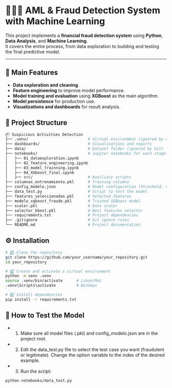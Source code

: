 # 🕵️‍♂️💼 AML & Fraud Detection System with Machine Learning

This project implements a **financial fraud detection system** using **Python**, **Data Analysis**, and **Machine Learning**.  
It covers the entire process, from data exploration to building and testing the final predictive model.

---

## 📌 Main Features
- **Data exploration and cleaning**.
- **Feature engineering** to improve model performance.
- **Model training and evaluation** using **XGBoost** as the main algorithm.
- **Model persistence** for production use.
- **Visualizations and dashboards** for result analysis.



## 📂 Project Structure

```bash
📦 Suspicious Activities Detection
├── .venv/                          # Virtual environment (ignored by Git)
├── dashboards/                     # Visualizations and reports
├── data/                           # Dataset folder (ignored by Git)
├── notebooks/                      # Jupyter notebooks for each stage
│   ├── 01_dataexploration.ipynb
│   ├── 02_feature_engineering.ipynb
│   ├── 03_model_trainning.ipynb
│   ├── 04_XGboost_final.ipynb
│   ├── src/                        # Auxiliary scripts
├── columnas_entrenamiento.pkl      # Training columns
├── config_modelo.json              # Model configuration (threshold, etc.)
├── data_test.py                    # Script to test the model
├── features_seleccionadas.pkl      # Selected features
├── modelo_xgboost_fraude.pkl       # Trained XGBoost model
├── scaler.pkl                      # Data scaler
├── selector_kbest.pkl              # Best features selector
├── requirements.txt                # Project dependencies
├── .gitignore                      # Git ignore rules
└── README.md                       # Project documentation


```
## ⚙️ Installation
```bash
# 1️⃣ Clone the repository
git clone https://github.com/your_username/your_repository.git
cd your_repository

# 2️⃣ Create and activate a virtual environment
python -m venv .venv
source .venv/bin/activate      # Linux/Mac
.venv\Scripts\activate         # Windows

# 3️⃣ Install dependencies
pip install -r requirements.txt

```


## 🚀 How to Test the Model

- 1. Make sure all model files (.pkl) and config_modelo.json are in the project root.
- 2. Edit the data_test.py file to select the test case you want (fraudulent or legitimate).
     Change the option variable to the index of the desired example.
- 3. Run the script:

```bash
python notebooks/data_test.py

```
